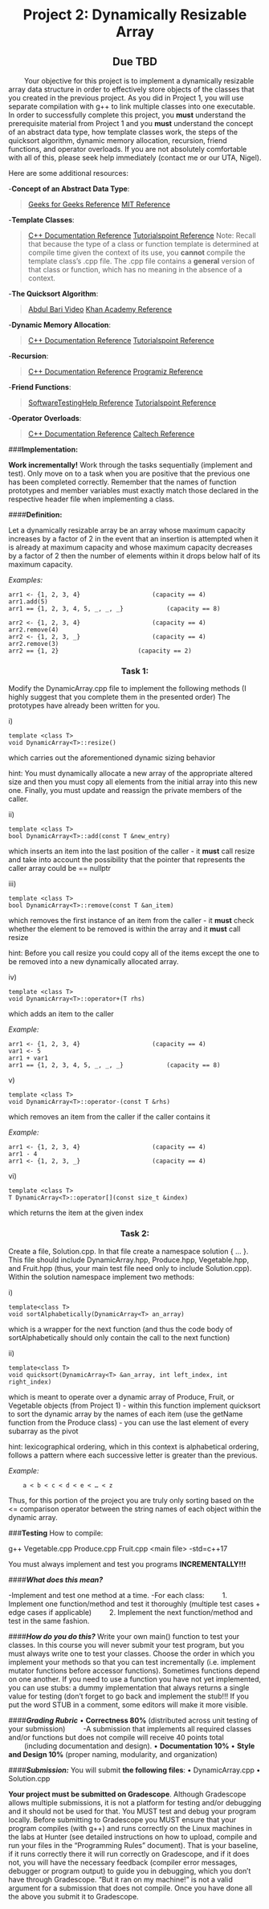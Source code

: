<h1 style="text-align: center;">Project 2: Dynamically Resizable Array</h1>
<h2 style="text-align: center;">Due TBD</h2>
  

&nbsp;&nbsp;&nbsp;&nbsp;&nbsp;&nbsp;&nbsp;&nbsp;Your objective for this project is to implement a dynamically resizable array data structure in order to effectively store objects of the classes that you created in the previous project. As you did in Project 1, you will use separate compilation with g++ to link multiple classes into one executable. In order to successfully complete this project, you **must** understand the prerequisite material from Project 1 and you **must** understand the concept of an abstract data type, how template classes work, the steps of the quicksort algorithm, dynamic memory allocation, recursion, friend functions, and operator overloads. If you are not absolutely comfortable with all of this, please seek help immediately (contact me or our UTA, Nigel).

Here are some additional resources:

-**Concept of an Abstract Data Type**:

>[Geeks for Geeks Reference](https://www.geeksforgeeks.org/abstract-data-types)
[MIT Reference](http://web.mit.edu/6.005/www/fa14/classes/08-abstract-data-types/)

-**Template Classes**:
	
>[C++ Documentation Reference](http://www.cplusplus.com/doc/oldtutorial/templates/)
[Tutorialspoint Reference](https://www.tutorialspoint.com/cplusplus/cpp_templates.htm)
Note: Recall that because the type of a class or function template is determined at compile time given the context of its use, you **cannot** compile the template class’s .cpp file. The .cpp file contains a **general** version of that class or function, which has no meaning in the absence of a context.

-**The Quicksort Algorithm**:

>[Abdul Bari Video](https://www.youtube.com/watch?v=7h1s2SojIRw)
[Khan Academy Reference](https://www.khanacademy.org/computing/computer-science/algorithms/quick-sort/a/overview-of-quicksort)

-**Dynamic Memory Allocation**:

>[C++ Documentation Reference](http://www.cplusplus.com/doc/tutorial/dynamic/)
[Tutorialspoint Reference](https://www.tutorialspoint.com/cplusplus/cpp_dynamic_memory.htm)

-**Recursion**:
	
>[C++ Documentation Reference](http://www.cplusplus.com/articles/D2N36Up4/)
[Programiz Reference](https://www.programiz.com/cpp-programming/recursion)

-**Friend Functions**:

>[SoftwareTestingHelp Reference](https://www.softwaretestinghelp.com/friend-functions-in-cpp/)
[Tutorialspoint Reference](https://www.tutorialspoint.com/cplusplus/cpp_friend_functions.htm)
		
-**Operator Overloads**:

>[C++ Documentation Reference](https://en.cppreference.com/w/cpp/language/operators)
  [Caltech Reference](http://users.cms.caltech.edu/~donnie/cs11/cpp/cpp-ops.html)
	
###**Implementation:**

**Work incrementally!** Work through the tasks sequentially (implement and test). Only move on to a task when you are positive that the previous one has been completed correctly. Remember that the names of function prototypes and member variables must exactly match those declared in the respective header file when implementing a class. 

####**Definition:**

Let a dynamically resizable array be an array whose maximum capacity increases by a factor of 2 in the event that an insertion is attempted when it is already at maximum capacity and whose maximum capacity decreases by a factor of 2 then the number of elements within it drops below half of its maximum capacity. 

*Examples:*

	arr1 <- {1, 2, 3, 4}					(capacity == 4)
	arr1.add(5)
	arr1 == {1, 2, 3, 4, 5, _, _, _}			(capacity == 8)

</p></p>

	arr2 <- {1, 2, 3, 4}					(capacity == 4)
	arr2.remove(4)
	arr2 <- {1, 2, 3, _}					(capacity == 4)
	arr2.remove(3)
	arr2 == {1, 2}						(capacity == 2)

<h3 style="text-align: center;">Task 1:</h3>

Modify the DynamicArray.cpp file to implement the following methods (I highly suggest that you complete them in the presented order) The prototypes have already been written for you.

i) 

    template <class T>
    void DynamicArray<T>::resize()

which carries out the aforementioned dynamic sizing behavior

hint: You must dynamically allocate a new array of the appropriate altered size and then you must copy all elements from the initial array into this new one. Finally, you must update and reassign the private members of the caller. 

ii)

    template <class T>
    bool DynamicArray<T>::add(const T &new_entry)

which inserts an item into the last position of the caller - it **must** call resize and take into account the possibility that the pointer that represents the caller array could be == nullptr

iii)

	template <class T>
	bool DynamicArray<T>::remove(const T &an_item)

which removes the first instance of an item from the caller - it **must** check whether the element to be removed is within the array and it **must** call resize

hint: Before you call resize you could copy all of the items except the one to be removed into a new dynamically allocated array.

iv)

    template <class T>
    void DynamicArray<T>::operator+(T rhs)

which adds an item to the caller 

*Example:*

	arr1 <- {1, 2, 3, 4}					(capacity == 4)
	var1 <- 5
	arr1 + var1
	arr1 == {1, 2, 3, 4, 5, _, _, _}			(capacity == 8)

v)

    template <class T>
    void DynamicArray<T>::operator-(const T &rhs)

which removes an item from the caller if the caller contains it

*Example:*
	
	arr1 <- {1, 2, 3, 4}					(capacity == 4)
	arr1 - 4
	arr1 <- {1, 2, 3, _}					(capacity == 4)

vi)

    template <class T>
    T DynamicArray<T>::operator[](const size_t &index)

which returns the item at the given index 


<h3 style="text-align: center;">Task 2:</h3>

Create a file, Solution.cpp. In that file create a namespace solution { … }. This file should include DynamicArray.hpp, Produce.hpp, Vegetable.hpp, and Fruit.hpp (thus, your main test file need only to include Solution.cpp). Within the solution namespace implement two methods:

i) 

	template<class T>
	void sortAlphabetically(DynamicArray<T> an_array)

which is a wrapper for the next function (and thus the code body of sortAlphabetically should only contain the call to the next function)

ii)

	template<class T>
	void quicksort(DynamicArray<T> &an_array, int left_index, int right_index)

which is meant to operate over a dynamic array of Produce, Fruit, or Vegetable objects (from Project 1) - within this function implement quicksort to sort the dynamic array by the names of each item (use the getName function from the Produce class) - you can use the last element of every subarray as the pivot

hint: lexicographical ordering, which in this context is alphabetical ordering, follows a pattern where each successive letter is greater than the previous. 
	
*Example:*

		a < b < c < d < e < … < z
Thus, for this portion of the project you are truly only sorting based on the <= comparison operator between the string names of each object within the dynamic array. 


###**Testing**
How to compile: 
<p>g++ Vegetable.cpp Produce.cpp Fruit.cpp &ltmain file&gt -std=c++17 <p>



You must always implement and test you programs **INCREMENTALLY!!!**

####***What does this mean?***

-Implement and test one method at a time.
-For each class: 
&nbsp;&nbsp;&nbsp;&nbsp;&nbsp;&nbsp;&nbsp;&nbsp;1. Implement one function/method and test it thoroughly (multiple test cases + edge cases if applicable) 
&nbsp;&nbsp;&nbsp;&nbsp;&nbsp;&nbsp;&nbsp;&nbsp;2. Implement the next function/method and test in the same fashion. 

####***How do you do this?***
 Write your own main() function to test your classes. In this course you will never submit your test program, but you must always write one to test your classes. Choose the order in which you implement your methods so that you can test incrementally (i.e. implement mutator functions before accessor functions). Sometimes functions depend on one another. If you need to use a function you have not yet implemented, you can use stubs: a dummy implementation that always returns a single value for testing (don’t forget to go back and implement the stub!!! If you put the word STUB in a comment, some editors will make it more visible. 
 
####***Grading Rubric*** 
 • **Correctness 80%** (distributed across unit testing of your submission)
 &nbsp;&nbsp;&nbsp;&nbsp;&nbsp;&nbsp;&nbsp;&nbsp;-A submission that implements all required classes and/or functions but does not compile will receive 40 points total &nbsp;&nbsp;&nbsp;&nbsp;&nbsp;&nbsp;&nbsp;&nbsp;(including documentation and design). 
 • **Documentation 10%**
 • **Style and Design 10%** (proper naming, modularity, and organization)  

####***Submission:*** 
You will submit **the following files**:
• DynamicArray.cpp
• Solution.cpp 

**Your project must be submitted on Gradescope**. 
Although Gradescope allows multiple submissions, it is not a platform for testing and/or debugging and it should not be used for that. You MUST test and debug your program locally. Before submitting to Gradescope you MUST ensure that your program compiles (with g++) and runs correctly on the Linux machines in the labs at Hunter (see detailed instructions on how to upload, compile and run your files in the “Programming Rules” document). That is your baseline, if it runs correctly there it will run correctly on Gradescope, and if it does not, you will have the necessary feedback (compiler error messages, debugger or program output) to guide you in debugging, which you don’t have through Gradescope. “But it ran on my machine!” is not a valid argument for a submission that does not compile. Once you have done all the above you submit it to Gradescope. 
